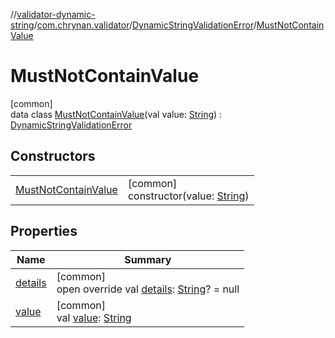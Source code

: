 //[validator-dynamic-string](../../../../index.md)/[com.chrynan.validator](../../index.md)/[DynamicStringValidationError](../index.md)/[MustNotContainValue](index.md)

# MustNotContainValue

[common]\
data class [MustNotContainValue](index.md)(val value: [String](https://kotlinlang.org/api/latest/jvm/stdlib/kotlin/-string/index.html)) : [DynamicStringValidationError](../index.md)

## Constructors

| | |
|---|---|
| [MustNotContainValue](-must-not-contain-value.md) | [common]<br>constructor(value: [String](https://kotlinlang.org/api/latest/jvm/stdlib/kotlin/-string/index.html)) |

## Properties

| Name | Summary |
|---|---|
| [details](../details.md) | [common]<br>open override val [details](../details.md): [String](https://kotlinlang.org/api/latest/jvm/stdlib/kotlin/-string/index.html)? = null |
| [value](value.md) | [common]<br>val [value](value.md): [String](https://kotlinlang.org/api/latest/jvm/stdlib/kotlin/-string/index.html) |
